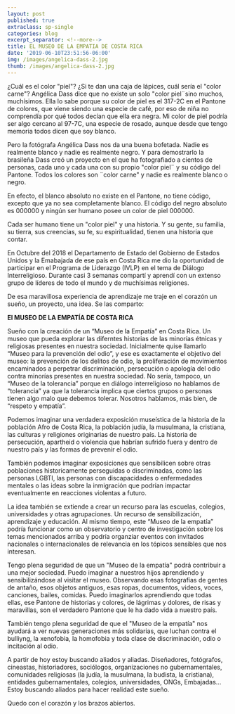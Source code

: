 ```yaml
---
layout: post
published: true
extraclass: sp-single
categories: blog
excerpt_separator: <!--more-->
title: EL MUSEO DE LA EMPATIA DE COSTA RICA
date: '2019-06-10T23:51:56-06:00'
img: /images/angelica-dass-2.jpg
thumb: /images/angelica-dass-2.jpg
---
```

¿Cuál es el color "piel"? ¿Si te dan una caja de lápices, cuál sería el "color carne"? Angélica Dass dice que no existe un solo "color piel¨sino muchos, muchísimos.  Ella lo sabe porque su color de piel es el 317-2C en el Pantone de colores, que viene siendo una especie de café, por eso de niña no comprendía por qué todos decían que ella era negra. Mi color de piel podría ser algo cercano al 97-7C, una especie de rosado, aunque desde que tengo memoria todos dicen que soy blanco. 

<!--more-->

Pero la fotógrafa Angélica Dass nos da una buena bofetada. Nadie es realmente blanco y nadie es realmente negro. Y para demostrarlo la brasileña Dass creó un proyecto en el que ha fotografiado a cientos de personas, cada uno y cada una con su propio "color piel¨ y su código del Pantone. Todos los colores son ¨color carne" y nadie es realmente blanco o negro. 

En efecto, el blanco absoluto no existe en el Pantone, no tiene código, excepto que ya no sea completamente blanco. El código del negro absoluto es 000000 y ningún ser humano posee un color de piel 000000. 

Cada ser humano tiene un "color piel" y una historia. Y su gente, su familia, su tierra, sus creencias, su fe, su espiritualidad, tienen una historia que contar. 

En Octubre del 2018 el Departamento de Estado del Gobierno de Estados Unidos y la Emabajada de ese país en Costa Rica me dio la oportunidad de participar en el Programa de Liderazgo (IVLP) en el tema de Diálogo Interreligioso. Durante casi 3 semanas compartí y aprendí con un extenso grupo de líderes de todo el mundo y de muchísimas religiones. 

De esa maravillosa experiencia de aprendizaje me traje en el corazón un sueño, un proyecto, una idea. Se las comparto:

**El MUSEO DE LA EMPATÍA DE COSTA RICA**

Sueño con la creación de un “Museo de la Empatía” en Costa Rica.  Un museo que pueda explorar las diferntes historias de las minorías étnicas y religiosas presentes en nuestra sociedad. Inicialmente quise llamarlo “Museo  para la prevención del odio”, y ese es exactamente el objetivo del museo: la prevención de los delitos de odio, la proliferación de movimientos encaminados a perpetrar discriminación, persecución o apología del odio contra minorías presentes en nuestra sociedad.  No sería, tampoco, un “Museo de la tolerancia” porque en diálogo interreligioso no hablamos de “tolerancia” ya que la tolerancia implica que ciertos grupos o personas tienen algo malo que debemos tolerar. Nosotros hablamos, más bien, de “respeto y empatía”. 

Podemos imaginar una verdadera exposición museística de la historia de la población Afro de Costa Rica, la población judía, la musulmana, la cristiana, las culturas y religiones originarias de nuestro país. La historia de persecución, apartheid o violencia que habrían sufrido fuera y dentro de nuestro país y las formas de prevenir el odio. 

También podemos imaginar exposiciones que sensibilicen sobre otras poblaciones historicamente perseguidas o discriminadas, como las personas LGBTI, las personas con discapacidades o enfermedades mentales o las ideas sobre la inmigración que podrían impactar eventualmente en reacciones violentas a futuro. 

La idea también se extiende a crear un recurso para las escuelas, colegios, universidades y otras agrupaciones. Un recurso de sensibilización, aprendizaje y educación.  Al mismo tiempo, este “Museo de la empatía” podría funcionar como un observatorio y centro de investigación sobre los temas mencionados arriba y podría organziar eventos con invitados nacionales o internacionales de relevancia en los tópicos sensibles que nos interesan. 

Tengo plena seguridad de que un "Museo de la empatía" podrá contribuir a una mejor sociedad. Puedo imaginar a nuestros hijos aprendiendo y sensibilizándose al visitar el museo. Observando esas fotografías de gentes de antaño, esos objetos antiguos, esas ropas, documentos, videos, voces, canciones, bailes, comidas. Puedo imaginarlos aprendiendo que todas ellas, ese Pantone de historias y colores, de lágrimas y dolores, de risas y maravillas, son el verdadero Pantone que le ha dado vida a nuestro país. 

También tengo plena seguridad de que el "Museo de la empatía" nos ayudará a ver nuevas generaciones más solidarias, que luchan contra el bulliyng, la xenofobia, la homofobia y toda clase de discriminación, odio o incitación al odio. 

A partir de hoy estoy buscando aliados y aliadas. Diseñadores, fotógrafos, cineastas, historiadores, sociólogos, organizaciones no gubernamentales, comunidades religiosas (la judía, la musulmana, la budista, la cristiana), entidades gubernamentales, colegios, universidades, ONGs, Embajadas... Estoy buscando aliados para hacer realidad este sueño. 

Quedo con el corazón y los brazos abiertos.
